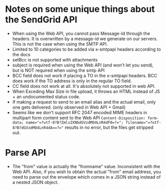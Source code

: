 # Notes on some unique things about the SendGrid API

* When using the Web API, you cannot pass Message-Id through the headers. It is overwritten by a message-id we generate on our servers. This is not the case when using the SMTP API.
* Limited to 10 categories to be added via x-smtpapi headers according to the docs
* setBcc is not supported with attachments
* subject is required when using the Web API (and won't let you send), but is NOT required when using the smtp API
* BCC field does not work if placing a TO in the x-smtpapi headers. BCC does work if the TO address is only in the regular TO field.  
* CC field does not work at all. It's absolutely not supported in web API.
* When Exceding Max Size in file upload, it throws an HTML instead of JS + an undocumented status code.
* If making a request to send to an email alias and the actual email, only one gets delivered. (only observed in Web API + Gmail)
* Seems like we don't support RFC 2047 encoded MIME headers in multipart form content sent to the Web API `Content-Disposition: form-data; name="=?utf-8?B?ZmlsZXNbdGVzdMO4LnR4dF0=?="; filename="=?utf-8?B?dGVzdMO4LnR4dA==?="` results in no error, but the files get stripped out.

# Parse API

* The "from" value is actually the "fromname" value. Inconsistent with the Web API. Also, if you wish to obtain the actual "from" email address, you need to parse out the envelope which comes in a JSON string instead of a nested JSON object.

